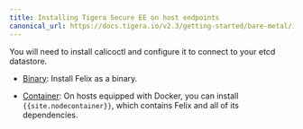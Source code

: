```yaml
---
title: Installing Tigera Secure EE on host endpoints
canonical_url: https://docs.tigera.io/v2.3/getting-started/bare-metal/installation/
---
```


You will need to install calicoctl and configure it to connect to your etcd datastore.

- [Binary](binary): Install Felix as a binary.

- [Container](container): On hosts equipped with Docker, you can install `{{site.nodecontainer}}`,
  which contains Felix and all of its dependencies.